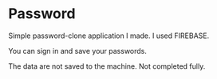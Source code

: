 # Password

Simple password-clone application I made. I used FIREBASE.

You can sign in and save your passwords.

The data are not saved to the machine. Not completed fully.

